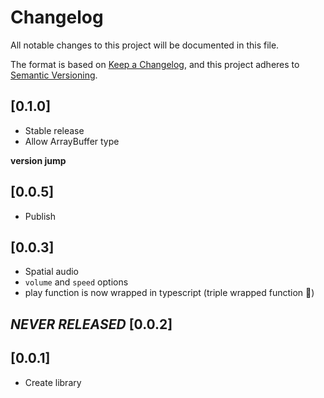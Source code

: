 # Changelog

All notable changes to this project will be documented in this file.

The format is based on [Keep a Changelog](https://keepachangelog.com/en/1.0.0/), and this project adheres to [Semantic Versioning](https://semver.org/spec/v2.0.0.html).

## [0.1.0]
 - Stable release
 - Allow ArrayBuffer type

**version jump**

## [0.0.5]
 - Publish

## [0.0.3]

- Spatial audio
- `volume` and `speed` options
- play function is now wrapped in typescript (triple wrapped function 🤪)

## *NEVER RELEASED* [0.0.2]

## [0.0.1]

- Create library
